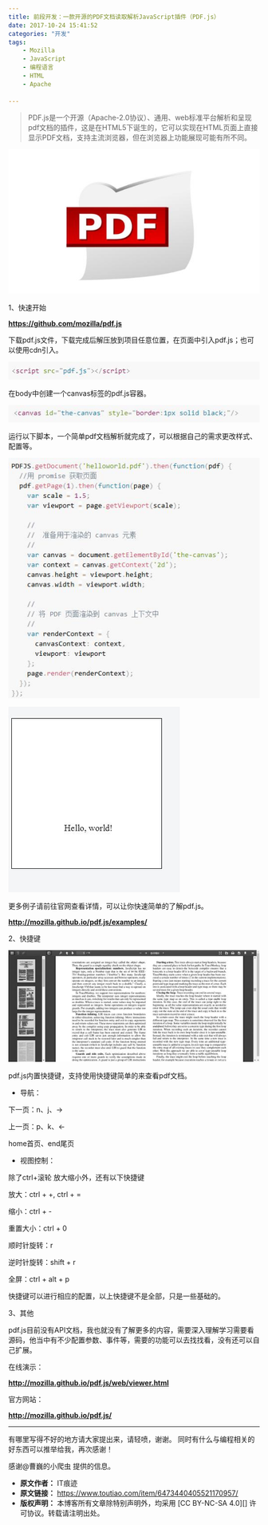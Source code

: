 ```yaml
---
title: 前段开发：一款开源的PDF文档读取解析JavaScript插件（PDF.js）
date: 2017-10-24 15:41:52
categories: "开发"
tags:
	- Mozilla
	- JavaScript
	- 编程语言
	- HTML
	- Apache

---
```


> PDF.js是一个开源（Apache-2.0协议）、通用、web标准平台解析和呈现pdf文档的插件，这是在HTML5下诞生的，它可以实现在HTML页面上直接显示PDF文档，支持主流浏览器，但在浏览器上功能展现可能有所不同。

![前段开发：一款开源的PDF文档读取解析JavaScript插件（PDF.js）][PDF_JavaScript_PDF.js]

1、快速开始

**https://github.com/mozilla/pdf.js**

下载pdf.js文件，下载完成后解压放到项目任意位置，在页面中引入pdf.js；也可以使用cdn引入。

![前段开发：一款开源的PDF文档读取解析JavaScript插件（PDF.js）][PDF_JavaScript_PDF.js 1]

在body中创建一个canvas标签的pdf.js容器。

![前段开发：一款开源的PDF文档读取解析JavaScript插件（PDF.js）][PDF_JavaScript_PDF.js 2]

运行以下脚本，一个简单pdf文档解析就完成了，可以根据自己的需求更改样式、配置等。  


![前段开发：一款开源的PDF文档读取解析JavaScript插件（PDF.js）][PDF_JavaScript_PDF.js 3]

![前段开发：一款开源的PDF文档读取解析JavaScript插件（PDF.js）][PDF_JavaScript_PDF.js 4]

更多例子请前往官网查看详情，可以让你快速简单的了解pdf.js。

**http://mozilla.github.io/pdf.js/examples/**

2、快捷键

![前段开发：一款开源的PDF文档读取解析JavaScript插件（PDF.js）][PDF_JavaScript_PDF.js 5]

pdf.js内置快捷键，支持使用快捷键简单的来查看pdf文档。

 *  导航：  
    

下一页：n、j、→

上一页：p、k、←

home首页、end尾页

 *  视图控制：

除了ctrl+滚轮 放大缩小外，还有以下快捷键

放大：ctrl + +, ctrl + =

缩小：ctrl + -

重置大小：ctrl + 0

顺时针旋转：r

逆时针旋转：shift + r

全屏：ctrl + alt + p

快捷键可以进行相应的配置，以上快捷键不是全部，只是一些基础的。

3、其他  


pdf.js目前没有API文档，我也就没有了解更多的内容，需要深入理解学习需要看源码，他当中有不少配置参数、事件等，需要的功能可以去找找看，没有还可以自己扩展。

在线演示：  


**http://mozilla.github.io/pdf.js/web/viewer.html**

官方网站：

**http://mozilla.github.io/pdf.js/**

--------------------

有哪里写得不好的地方请大家提出来，请轻喷，谢谢。 同时有什么与编程相关的好东西可以推举给我，再次感谢！

感谢@曹巍的小爬虫 提供的信息。


[PDF_JavaScript_PDF.js]: static/resources/crawler/IQRJ-IYAJ-U2EA.jpg
[PDF_JavaScript_PDF.js 1]: static/resources/crawler/UM7J-MFZA-7NNA.jpg
[PDF_JavaScript_PDF.js 2]: static/resources/crawler/2YZI-BJEE-J22U.jpg
[PDF_JavaScript_PDF.js 3]: static/resources/crawler/2MYV-BBNM-EY2Q.jpg
[PDF_JavaScript_PDF.js 4]: static/resources/crawler/QJI7-NJEB-FJUB.jpg
[PDF_JavaScript_PDF.js 5]: static/resources/crawler/MN7B-A3A3-UVYF.jpg
 *  **原文作者：** IT痕迹
 *  **原文链接：** https://www.toutiao.com/item/6473440405521170957/
 *  **版权声明：** 本博客所有文章除特别声明外，均采用 [CC BY-NC-SA 4.0][] 许可协议。转载请注明出处。
